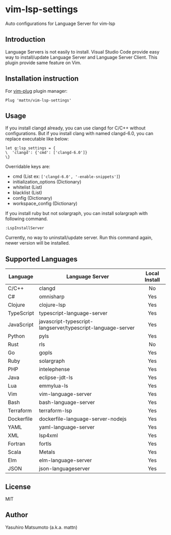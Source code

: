 # vim-lsp-settings

Auto configurations for Language Server for vim-lsp

## Introduction

Language Servers is not easily to install. Visual Studio Code provide easy way to install/update Language Server and Language Server Client. This plugin provide same feature on Vim.

## Installation instruction

For [vim-plug](https://github.com/junegunn/vim-plug) plugin manager:

```viml
Plug 'mattn/vim-lsp-settings'
```

## Usage

If you install clangd already, you can use clangd for C/C++ without configurations. But if you install clang with named clangd-6.0, you can replace executable like below:

```vim
let g:lsp_settings = {
\  'clangd': {'cmd': ['clangd-6.0']}
\}
```

Overridable keys are:

* cmd (List ex: `['clangd-6.0', '-enable-snippets']`)
* initialization_options (Dictionary)
* whitelist (List)
* blacklist (List)
* config (Dictionary)
* workspace_config (Dictionary)

If you install ruby but not solargraph, you can install solargraph with following command.

```
:LspInstallServer
```

Currently, no way to uninstall/update server. Run this command again, newer version will be installed.

## Supported Languages

| Language   | Language Server                                             | Local Install |
|------------|-------------------------------------------------------------|:-------------:|
| C/C++      | clangd                                                      | No            |
| C#         | omnisharp                                                   | Yes           |
| Clojure    | clojure-lsp                                                 | Yes           |
| TypeScript | typescript-language-server                                  | Yes           |
| JavaScript | javascript-typescript-langserver/typescript-language-server | Yes           |
| Python     | pyls                                                        | Yes           |
| Rust       | rls                                                         | No            |
| Go         | gopls                                                       | Yes           |
| Ruby       | solargraph                                                  | Yes           |
| PHP        | intelephense                                                | Yes           |
| Java       | eclipse-jdt-ls                                              | Yes           |
| Lua        | emmylua-ls                                                  | Yes           |
| Vim        | vim-language-server                                         | Yes           |
| Bash       | bash-language-server                                        | Yes           |
| Terraform  | terraform-lsp                                               | Yes           |
| Dockerfile | dockerfile-language-server-nodejs                           | Yes           |
| YAML       | yaml-language-server                                        | Yes           |
| XML        | lsp4xml                                                     | Yes           |
| Fortran    | fortls                                                      | Yes           |
| Scala      | Metals                                                      | Yes           |
| Elm        | elm-language-server                                         | Yes           |
| JSON       | json-languageserver                                         | Yes           |

## License

MIT

## Author

Yasuhiro Matsumoto (a.k.a. mattn)
